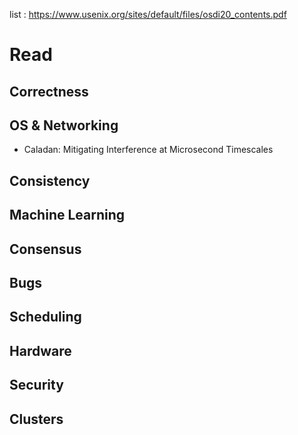 list : https://www.usenix.org/sites/default/files/osdi20_contents.pdf

# Read
## Correctness
## OS & Networking
- Caladan: Mitigating Interference at Microsecond Timescales
## Consistency
## Machine Learning
## Consensus
## Bugs
## Scheduling
## Hardware
## Security
## Clusters
